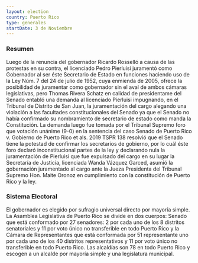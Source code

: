```yaml
---
layout: election
country: Puerto Rico
type: generales
startDate: 3 de Noviembre
---
```


### Resumen
Luego de la renuncia del gobernador Ricardo Rosselló a causa de las protestas en su contra, el licenciado Pedro Pierluisi juramentó como Gobernador al ser éste Secretario de Estado en funciones haciendo uso de la Ley Núm. 7 del 24 de julio de 1952, cuya enmienda de 2005, ofrece la posibilidad de juramentar como gobernador sin el aval de ambos cámaras legislativas, pero Thomas Rivera Schatz en calidad de presidentame del Senado entabló una demanda al licenciado Pierluisi impugnando, en el Tribunal de Distrito de San Juan, la juramentación del cargo alegando una violación a las facultades constitucionales del Senado ya que el Senado no había confirmado su nombramiento de secretario de estado como manda la Constitución.​ La demanda luego fue tomada por el Tribunal Supremo foro que votación unánime (9-0) en la sentencia del caso Senado de Puerto Rico v. Gobierno de Puerto Rico et als. 2019 TSPR 138​ resolvió que el Senado tiene la potestad de confirmar los secretarios de gobierno, por lo cuál éste foro declaró inconstitucional partes de la ley y declarando nula la juramentación de Pierluisi que fue expulsado del cargo en su lugar la Secretaría de Justicia, licenciada Wanda Vázquez Garced, asumió la gobernación juramentado al cargo ante la Jueza Presidenta del Tribunal Supremo Hon. Maite Oronoz en cumplimiento con la constitución de Puerto Rico y la ley.


### Sistema Electoral
El gobernador es elegido por sufragio universal directo por mayoría simple. La Asamblea Legislativa de Puerto Rico se divide en dos cuerpos: Senado que está conformado por 27 senadores: 2 por cada uno de los 8 distritos senatoriales y 11 por voto único no transferible en todo Puerto Rico y la Cámara de Representantes que está conformada por 51 representante uno por cada uno de los 40 distritos representativos y 11 por voto único no transferible en todo Puerto Rico. Las alcaldías son 78 en todo Puerto Rico y escogen a un alcalde por mayoría simple y una legislatura municipal.